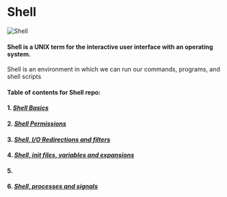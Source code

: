 # Shell

![Shell](https://www.linuxtechi.com/wp-content/uploads/2018/08/Functions-Linux-Shell-Script.jpg)

#### Shell is a UNIX term for the interactive user interface with an operating system. 
Shell is an environment in which we can run our commands, programs, and shell scripts

#### Table of contents for Shell repo:

#### 1. ***[Shell Basics](https://github.com/tizihoxha/shell/tree/main/basics#readme)***
#### 2. ***[Shell Permissions](https://github.com/tizihoxha/shell/tree/main/permissions#readme)***
#### 3. ***[Shell, I/O Redirections and filters](https://github.com/tizihoxha/shell/tree/main/io_redirections_and_filters#readme)***
#### 4. ***[Shell, init files, variables and expansions](https://github.com/tizihoxha/shell/tree/main/init_files_variables_and_expansions#readme)***
#### 5. ***[]()***
#### 6. ***[Shell, processes and signals](https://github.com/tizihoxha/shell/tree/main/processes_and_signals#readme)***
